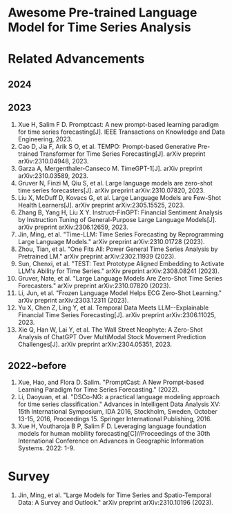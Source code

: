 # Awesome Pre-trained Language Model for Time Series Analysis

# Related Advancements
## 2024

## 2023
1. Xue H, Salim F D. Promptcast: A new prompt-based learning paradigm for time series forecasting[J]. IEEE Transactions on Knowledge and Data Engineering, 2023.
2. Cao D, Jia F, Arik S O, et al. TEMPO: Prompt-based Generative Pre-trained Transformer for Time Series Forecasting[J]. arXiv preprint arXiv:2310.04948, 2023.
3. Garza A, Mergenthaler-Canseco M. TimeGPT-1[J]. arXiv preprint arXiv:2310.03589, 2023.
4. Gruver N, Finzi M, Qiu S, et al. Large language models are zero-shot time series forecasters[J]. arXiv preprint arXiv:2310.07820, 2023.
5. Liu X, McDuff D, Kovacs G, et al. Large Language Models are Few-Shot Health Learners[J]. arXiv preprint arXiv:2305.15525, 2023.
6. Zhang B, Yang H, Liu X Y. Instruct-FinGPT: Financial Sentiment Analysis by Instruction Tuning of General-Purpose Large Language Models[J]. arXiv preprint arXiv:2306.12659, 2023.
7. Jin, Ming, et al. "Time-LLM: Time Series Forecasting by Reprogramming Large Language Models." arXiv preprint arXiv:2310.01728 (2023).
8. Zhou, Tian, et al. "One Fits All: Power General Time Series Analysis by Pretrained LM." arXiv preprint arXiv:2302.11939 (2023).
9. Sun, Chenxi, et al. "TEST: Text Prototype Aligned Embedding to Activate LLM's Ability for Time Series." arXiv preprint arXiv:2308.08241 (2023).
10. Gruver, Nate, et al. "Large Language Models Are Zero-Shot Time Series Forecasters." arXiv preprint arXiv:2310.07820 (2023).
11. Li, Jun, et al. "Frozen Language Model Helps ECG Zero-Shot Learning." arXiv preprint arXiv:2303.12311 (2023).
12. Yu X, Chen Z, Ling Y, et al. Temporal Data Meets LLM--Explainable Financial Time Series Forecasting[J]. arXiv preprint arXiv:2306.11025, 2023.
13. Xie Q, Han W, Lai Y, et al. The Wall Street Neophyte: A Zero-Shot Analysis of ChatGPT Over MultiModal Stock Movement Prediction Challenges[J]. arXiv preprint arXiv:2304.05351, 2023.

## 2022~before
1. Xue, Hao, and Flora D. Salim. "PromptCast: A New Prompt-based Learning Paradigm for Time Series Forecasting." (2022).
2. Li, Daoyuan, et al. "DSCo-NG: a practical language modeling approach for time series classification." Advances in Intelligent Data Analysis XV: 15th International Symposium, IDA 2016, Stockholm, Sweden, October 13-15, 2016, Proceedings 15. Springer International Publishing, 2016.
3. Xue H, Voutharoja B P, Salim F D. Leveraging language foundation models for human mobility forecasting[C]//Proceedings of the 30th International Conference on Advances in Geographic Information Systems. 2022: 1-9.

# Survey
1. Jin, Ming, et al. "Large Models for Time Series and Spatio-Temporal Data: A Survey and Outlook." arXiv preprint arXiv:2310.10196 (2023).
